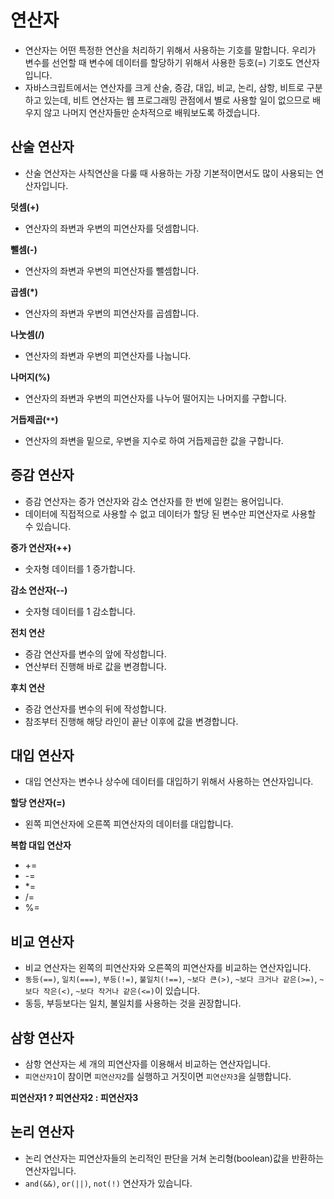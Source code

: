 # 연산자
- 연산자는 어떤 특정한 연산을 처리하기 위해서 사용하는 기호를 말합니다. 우리가 변수를 선언할 때 변수에 데이터를 할당하기 위해서 사용한 등호(=) 기호도 연산자입니다.
- 자바스크립트에서는 연산자를 크게 산술, 증감, 대입, 비교, 논리, 삼항, 비트로 구분하고 있는데, 비트 연산자는 웹 프로그래밍 관점에서 별로 사용할 일이 없으므로 배우지 않고 나머지 연산자들만 순차적으로 배워보도록 하겠습니다. 


## 산술 연산자
- 산술 연산자는 사칙연산을 다룰 때 사용하는 가장 기본적이면서도 많이 사용되는 연산자입니다.

**덧셈(+)**
- 연산자의 좌변과 우변의 피연산자를 덧셈합니다.

**뺄셈(-)**
- 연산자의 좌변과 우변의 피연산자를 뺄셈합니다.

**곱셈(*)**
- 연산자의 좌변과 우변의 피연산자를 곱셈합니다.

**나눗셈(/)**
- 연산자의 좌변과 우변의 피연산자를 나눕니다. 

**나머지(%)**
- 연산자의 좌변과 우변의 피연산자를 나누어 떨어지는 나머지를 구합니다.

**거듭제곱(`**`)**
- 연산자의 좌변을 밑으로, 우변을 지수로 하여 거듭제곱한 값을 구합니다.


## 증감 연산자
- 증감 연산자는 증가 연산자와 감소 연산자를 한 번에 일컫는 용어입니다.
- 데이터에 직접적으로 사용할 수 없고 데이터가 할당 된 변수만 피연산자로 사용할 수 있습니다.

**증가 연산자(++)**
- 숫자형 데이터를 1 증가합니다.

**감소 연산자(--)**
- 숫자형 데이터를 1 감소합니다.

**전치 연산**
- 증감 연산자를 변수의 앞에 작성합니다.
- 연산부터 진행해 바로 값을 변경합니다.

**후치 연산**
- 증감 연산자를 변수의 뒤에 작성합니다.
- 참조부터 진행해 해당 라인이 끝난 이후에 값을 변경합니다.


## 대입 연산자
- 대입 연산자는 변수나 상수에 데이터를 대입하기 위해서 사용하는 연산자입니다.

**할당 연산자(=)**
- 왼쪽 피연산자에 오른쪽 피연산자의 데이터를 대입합니다.

**복합 대입 연산자**
- +=
- -=
- *=
- /=
- %=


## 비교 연산자
- 비교 연산자는 왼쪽의 피연산자와 오른쪽의 피연산자를 비교하는 연산자입니다.
- `동등(==)`, `일치(===)`, `부등(!=)`, `불일치(!==)`, `~보다 큰(>)`, `~보다 크거나 같은(>=)`, `~보다 작은(<)`, `~보다 작거나 같은(<=)`이 있습니다.
- 동등, 부등보다는 일치, 불일치를 사용하는 것을 권장합니다.


## 삼항 연산자
- 삼항 연산자는 세 개의 피연산자를 이용해서 비교하는 연산자입니다.
- `피연산자1`이 참이면 `피연산자2`를 실행하고 거짓이면 `피연산자3`을 실행합니다.

**피연산자1 ? 피연산자2 : 피연산자3**


## 논리 연산자
- 논리 연산자는 피연산자들의 논리적인 판단을 거쳐 논리형(boolean)값을 반환하는 연산자입니다.
- `and(&&)`, `or(||)`, `not(!)` 연산자가 있습니다.